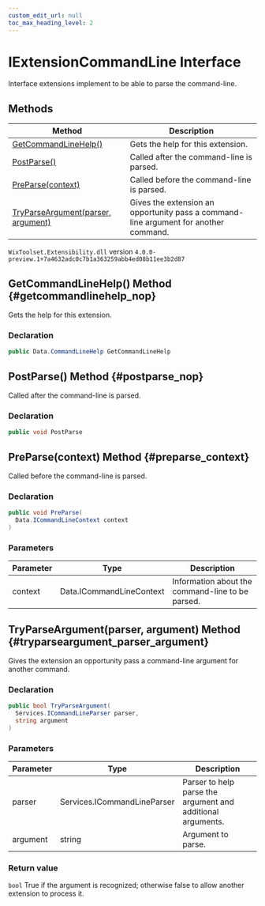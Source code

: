 ```yaml
---
custom_edit_url: null
toc_max_heading_level: 2
---
```

# IExtensionCommandLine Interface
Interface extensions implement to be able to parse the command-line.
## Methods
| Method | Description |
| ------ | ----------- |
| [GetCommandLineHelp()](#getcommandlinehelp_nop) | Gets the help for this extension. |
| [PostParse()](#postparse_nop) | Called after the command-line is parsed. |
| [PreParse(context)](#preparse_context) | Called before the command-line is parsed. |
| [TryParseArgument(parser, argument)](#tryparseargument_parser_argument) | Gives the extension an opportunity pass a command-line argument for another command. |
`WixToolset.Extensibility.dll` version `4.0.0-preview.1+7a4632adc0c7b1a363259abb4ed08b11ee3b2d87`
## GetCommandLineHelp() Method {#getcommandlinehelp_nop}
Gets the help for this extension.
### Declaration
```cs
public Data.CommandLineHelp GetCommandLineHelp
```
## PostParse() Method {#postparse_nop}
Called after the command-line is parsed.
### Declaration
```cs
public void PostParse
```
## PreParse(context) Method {#preparse_context}
Called before the command-line is parsed.
### Declaration
```cs
public void PreParse(
  Data.ICommandLineContext context
)
```
### Parameters
| Parameter | Type | Description |
| --------- | ---- | ----------- |
| context | Data.ICommandLineContext | Information about the command-line to be parsed. |
## TryParseArgument(parser, argument) Method {#tryparseargument_parser_argument}
Gives the extension an opportunity pass a command-line argument for another command.
### Declaration
```cs
public bool TryParseArgument(
  Services.ICommandLineParser parser,
  string argument
)
```
### Parameters
| Parameter | Type | Description |
| --------- | ---- | ----------- |
| parser | Services.ICommandLineParser | Parser to help parse the argument and additional arguments. |
| argument | string | Argument to parse. |
### Return value
`bool` True if the argument is recognized; otherwise false to allow another extension to process it.
